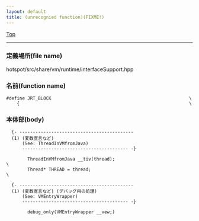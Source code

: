 ```yaml
---
layout: default
title: (unrecognied function)(FIXME!)
---
```

[Top](../index.html)

--- 
### 定義場所(file name)
hotspot/src/share/vm/runtime/interfaceSupport.hpp

### 名前(function name)
```
#define JRT_BLOCK                                                    \
    {                                                                \
```

### 本体部(body)
```
  {- -------------------------------------------
  (1) (変数宣言など)
      (See: ThreadInVMfromJava)
      ---------------------------------------- -}

	    ThreadInVMfromJava __tiv(thread);                                \
	    Thread* THREAD = thread;                                         \

  {- -------------------------------------------
  (1) (変数宣言など) (デバッグ用の処理)
      (See: VMEntryWrapper)
      ---------------------------------------- -}

	    debug_only(VMEntryWrapper __vew;)
	
```


